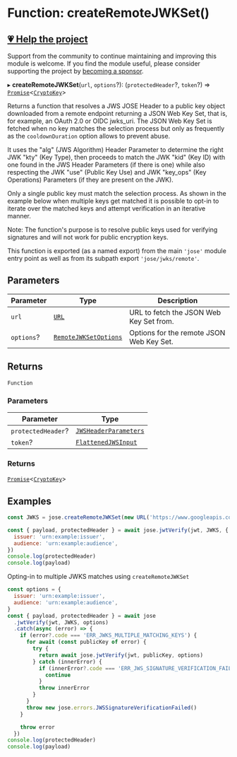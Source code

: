 # Function: createRemoteJWKSet()

## [💗 Help the project](https://github.com/sponsors/panva)

Support from the community to continue maintaining and improving this module is welcome. If you find the module useful, please consider supporting the project by [becoming a sponsor](https://github.com/sponsors/panva).

▸ **createRemoteJWKSet**(`url`, `options`?): (`protectedHeader`?, `token`?) => [`Promise`](https://developer.mozilla.org/docs/Web/JavaScript/Reference/Global_Objects/Promise)\<[`CryptoKey`](https://developer.mozilla.org/docs/Web/API/CryptoKey)\>

Returns a function that resolves a JWS JOSE Header to a public key object downloaded from a
remote endpoint returning a JSON Web Key Set, that is, for example, an OAuth 2.0 or OIDC
jwks_uri. The JSON Web Key Set is fetched when no key matches the selection process but only as
frequently as the `cooldownDuration` option allows to prevent abuse.

It uses the "alg" (JWS Algorithm) Header Parameter to determine the right JWK "kty" (Key Type),
then proceeds to match the JWK "kid" (Key ID) with one found in the JWS Header Parameters (if
there is one) while also respecting the JWK "use" (Public Key Use) and JWK "key_ops" (Key
Operations) Parameters (if they are present on the JWK).

Only a single public key must match the selection process. As shown in the example below when
multiple keys get matched it is possible to opt-in to iterate over the matched keys and attempt
verification in an iterative manner.

Note: The function's purpose is to resolve public keys used for verifying signatures and will not
work for public encryption keys.

This function is exported (as a named export) from the main `'jose'` module entry point as well
as from its subpath export `'jose/jwks/remote'`.

## Parameters

| Parameter | Type | Description |
| ------ | ------ | ------ |
| `url` | [`URL`](https://developer.mozilla.org/docs/Web/API/URL) | URL to fetch the JSON Web Key Set from. |
| `options`? | [`RemoteJWKSetOptions`](../interfaces/RemoteJWKSetOptions.md) | Options for the remote JSON Web Key Set. |

## Returns

`Function`

### Parameters

| Parameter | Type |
| ------ | ------ |
| `protectedHeader`? | [`JWSHeaderParameters`](../../../types/interfaces/JWSHeaderParameters.md) |
| `token`? | [`FlattenedJWSInput`](../../../types/interfaces/FlattenedJWSInput.md) |

### Returns

[`Promise`](https://developer.mozilla.org/docs/Web/JavaScript/Reference/Global_Objects/Promise)\<[`CryptoKey`](https://developer.mozilla.org/docs/Web/API/CryptoKey)\>

## Examples

```js
const JWKS = jose.createRemoteJWKSet(new URL('https://www.googleapis.com/oauth2/v3/certs'))

const { payload, protectedHeader } = await jose.jwtVerify(jwt, JWKS, {
  issuer: 'urn:example:issuer',
  audience: 'urn:example:audience',
})
console.log(protectedHeader)
console.log(payload)
```

Opting-in to multiple JWKS matches using `createRemoteJWKSet`

```js
const options = {
  issuer: 'urn:example:issuer',
  audience: 'urn:example:audience',
}
const { payload, protectedHeader } = await jose
  .jwtVerify(jwt, JWKS, options)
  .catch(async (error) => {
    if (error?.code === 'ERR_JWKS_MULTIPLE_MATCHING_KEYS') {
      for await (const publicKey of error) {
        try {
          return await jose.jwtVerify(jwt, publicKey, options)
        } catch (innerError) {
          if (innerError?.code === 'ERR_JWS_SIGNATURE_VERIFICATION_FAILED') {
            continue
          }
          throw innerError
        }
      }
      throw new jose.errors.JWSSignatureVerificationFailed()
    }

    throw error
  })
console.log(protectedHeader)
console.log(payload)
```

